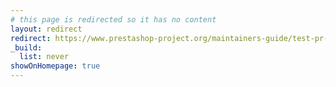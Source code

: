 ```yaml
---
# this page is redirected so it has no content
layout: redirect
redirect: https://www.prestashop-project.org/maintainers-guide/test-pr-and-branches/
_build:
  list: never
showOnHomepage: true
---
```

